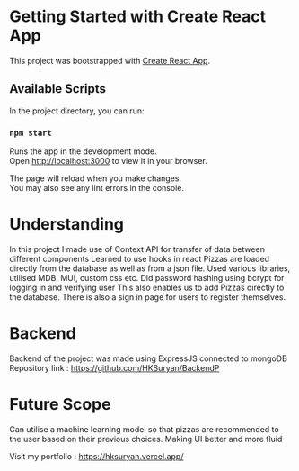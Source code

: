# Getting Started with Create React App

This project was bootstrapped with [Create React App](https://github.com/facebook/create-react-app).

## Available Scripts

In the project directory, you can run:

### `npm start`

Runs the app in the development mode.\
Open [http://localhost:3000](http://localhost:3000) to view it in your browser.

The page will reload when you make changes.\
You may also see any lint errors in the console.

# Understanding 
In this project I made use of Context API for transfer of data between different components
Learned to use hooks in react
Pizzas are loaded directly from the database as well as from a json file.
Used various libraries, utilised MDB, MUI, custom css etc.
Did password hashing using bcrypt for logging in and verifying user
This also enables us to add Pizzas directly to the database.
There is also a sign in page for users to register themselves.


# Backend 
Backend of the project was made using ExpressJS connected to mongoDB 
Repository link : https://github.com/HKSuryan/BackendP

# Future Scope
Can utilise a machine learning model so that pizzas are recommended to the user based on their previous choices.
Making UI better and more fluid

Visit my portfolio : https://hksuryan.vercel.app/



